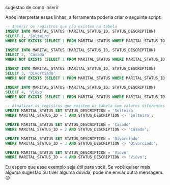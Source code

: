 sugestao de como inserir

Após interpretar essas linhas, a ferramenta poderia criar o seguinte script:

```SQL
-- Inserir os registros que não existem na tabela
INSERT INTO MARITAL_STATUS (MARITAL_STATUS_ID, STATUS_DESCRIPTION)
SELECT 1, 'Solteiro'
WHERE NOT EXISTS (SELECT 1 FROM MARITAL_STATUS WHERE MARITAL_STATUS_ID = 1);

INSERT INTO MARITAL_STATUS (MARITAL_STATUS_ID, STATUS_DESCRIPTION)
SELECT 2, 'Casado'
WHERE NOT EXISTS (SELECT 1 FROM MARITAL_STATUS WHERE MARITAL_STATUS_ID = 2);

INSERT INTO MARITAL_STATUS (MARITAL_STATUS_ID, STATUS_DESCRIPTION)
SELECT 3, 'Divorciado'
WHERE NOT EXISTS (SELECT 1 FROM MARITAL_STATUS WHERE MARITAL_STATUS_ID = 3);

INSERT INTO MARITAL_STATUS (MARITAL_STATUS_ID, STATUS_DESCRIPTION)
SELECT 4, 'Viúvo'
WHERE NOT EXISTS (SELECT 1 FROM MARITAL_STATUS WHERE MARITAL_STATUS_ID = 4);

-- Atualizar os registros que existem na tabela com valores diferentes
UPDATE MARITAL_STATUS SET STATUS_DESCRIPTION = 'Solteiro'
WHERE MARITAL_STATUS_ID = 1 AND STATUS_DESCRIPTION <> 'Solteiro';

UPDATE MARITAL_STATUS SET STATUS_DESCRIPTION = 'Casado'
WHERE MARITAL_STATUS_ID = 2 AND STATUS_DESCRIPTION <> 'Casado';

UPDATE MARITAL_STATUS SET STATUS_DESCRIPTION = 'Divorciado'
WHERE MARITAL_STATUS_ID = 3 AND STATUS_DESCRIPTION <> 'Divorciado';

UPDATE MARITAL_STATUS SET STATUS_DESCRIPTION = 'Viúvo'
WHERE MARITAL_STATUS_ID = 4 AND STATUS_DESCRIPTION <> 'Viúvo';
```

Eu espero que esse exemplo seja útil para você. Se você quiser mais alguma sugestão ou tiver alguma dúvida, pode me enviar outra mensagem. 😊



